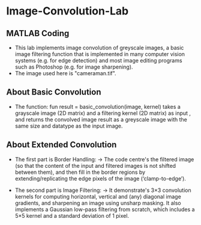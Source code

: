 # Image-Convolution-Lab

## MATLAB Coding
- This lab implements image convolution of greyscale images, a basic image filtering function that is implemented in many computer vision systems (e.g. for edge detection) and most image editing programs such as Photoshop (e.g. for image sharpening).
- The image used here is "cameraman.tif".

## About Basic Convolution
- The function: fun result = basic_convolution(image, kernel) takes a grayscale image (2D matrix) and a filtering kernel (2D matrix) as input , and returns the convolved image result as a greyscale image with the same size and datatype as the input image.

## About Extended Convolution
- The first part is Border Handling:
-> The code centre's the filtered image (so that the content of the input and filtered images is not shifted between them), and then fill in the border regions by extending/replicating the edge pixels of the image (‘clamp-to-edge’).

- The second part is Image Filtering:
-> It demonstrate's 3×3 convolution kernels for computing horizontal, vertical and (any) diagonal image gradients, and sharpening an image using unsharp masking. It also implements a Gaussian low-pass filtering from scratch, which includes a 5×5 kernel and a standard deviation of 1 pixel.
